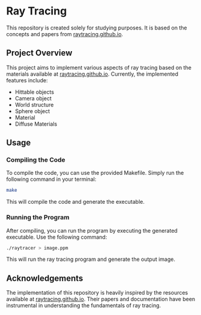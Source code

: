 # Ray Tracing

This repository is created solely for studying purposes. It is based on the concepts and papers from [raytracing.github.io](https://raytracing.github.io/).

## Project Overview

This project aims to implement various aspects of ray tracing based on the materials available at [raytracing.github.io](https://raytracing.github.io/). Currently, the implemented features include:

- Hittable objects
- Camera object
- World structure
- Sphere object
- Material
- Diffuse Materials

## Usage

### Compiling the Code

To compile the code, you can use the provided Makefile. Simply run the following command in your terminal:

```bash
make
```

This will compile the code and generate the executable.

### Running the Program

After compiling, you can run the program by executing the generated executable. Use the following command:

```bash
./raytracer > image.ppm
```

This will run the ray tracing program and generate the output image.

## Acknowledgements

The implementation of this repository is heavily inspired by the resources available at [raytracing.github.io](https://raytracing.github.io/). Their papers and documentation have been instrumental in understanding the fundamentals of ray tracing.
